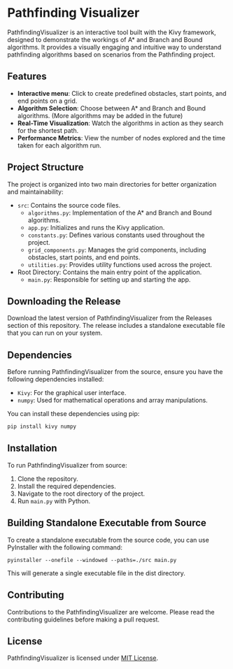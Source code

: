 
# Pathfinding Visualizer

PathfindingVisualizer is an interactive tool built with the Kivy framework, designed to demonstrate the workings of A* and Branch and Bound algorithms. It provides a visually engaging and intuitive way to understand pathfinding algorithms based on scenarios from the Pathfinding project.

## Features

- **Interactive menu**: Click to create predefined obstacles, start points, and end points on a grid.
- **Algorithm Selection**: Choose between A* and Branch and Bound algorithms. (More algorithms may be added in the future)
- **Real-Time Visualization**: Watch the algorithms in action as they search for the shortest path.
- **Performance Metrics**: View the number of nodes explored and the time taken for each algorithm run.

## Project Structure

The project is organized into two main directories for better organization and maintainability:

- `src`: Contains the source code files.
  - `algorithms.py`: Implementation of the A* and Branch and Bound algorithms.
  - `app.py`: Initializes and runs the Kivy application.
  - `constants.py`: Defines various constants used throughout the project.
  - `grid_components.py`: Manages the grid components, including obstacles, start points, and end points.
  - `utilities.py`: Provides utility functions used across the project.
- Root Directory: Contains the main entry point of the application.
  - `main.py`: Responsible for setting up and starting the app.

## Downloading the Release

Download the latest version of PathfindingVisualizer from the Releases section of this repository. The release includes a standalone executable file that you can run on your system.

## Dependencies

Before running PathfindingVisualizer from the source, ensure you have the following dependencies installed:

- `Kivy`: For the graphical user interface.
- `numpy`: Used for mathematical operations and array manipulations.

You can install these dependencies using pip:

```bash
pip install kivy numpy
```

## Installation

To run PathfindingVisualizer from source:

1. Clone the repository.
2. Install the required dependencies.
3. Navigate to the root directory of the project.
4. Run `main.py` with Python.

## Building Standalone Executable from Source

To create a standalone executable from the source code, you can use PyInstaller with the following command:

```shell
pyinstaller --onefile --windowed --paths=./src main.py
```
This will generate a single executable file in the dist directory.

## Contributing

Contributions to the PathfindingVisualizer are welcome. Please read the contributing guidelines before making a pull request.

## License

PathfindingVisualizer is licensed under [MIT License](LICENSE).

